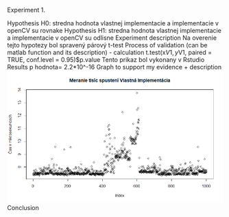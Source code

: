 Experiment 1.

Hypothesis H0:
stredna hodnota vlastnej implementacie a implementacie v openCV su rovnake
Hypothesis H1:
stredna hodnota vlastnej implementacie a implementacie v openCV su odlisne
Experiment description
Na overenie tejto hypotezy bol spravený párový t-test
Process of validation (can be matlab function and its description) - calculation
t.test(x$V1,y$V1, paired = TRUE, conf.level = 0.95)$p.value
Tento prikaz bol vykonany v Rstudio
Results
p hodnota= 2.2*10^-16
Graph to support my evidence + description
![picture](images/doc/Vlastna.png)
Conclusion
